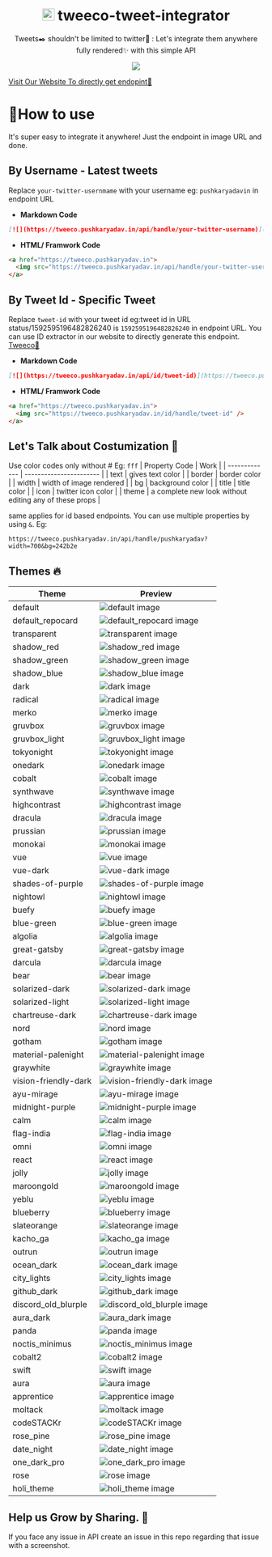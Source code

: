 <div align="center"> 
 <h1> <img src="https://tweeco.pushkaryadav.in/images/tweeco_logo.png" height="24px" /> tweeco-tweet-integrator </h1>
  <p>Tweets✒️ shouldn't be limited to twitter🐧 : Let's integrate them anywhere fully rendered✨ with this simple API </p>
  <img src="https://tweeco.pushkaryadav.in/api/id/1635154270780788741" />
</div>

[Visit Our Website To directly get endopint🚀](https://tweeco.pushkaryadav.in)

# 🤔How to use

It's super easy to integrate it anywhere! Just the endpoint in image URL and done.

## By Username - Latest tweets

Replace `your-twitter-usernmame` with your username eg: `pushkaryadavin` in endpoint URL

- **Markdown Code**

```markdown
[![](https://tweeco.pushkaryadav.in/api/handle/your-twitter-username)](https://tweeco.pushkaryadav.in)
```

- **HTML/ Framwork Code**

```html
<a href="https://tweeco.pushkaryadav.in">
  <img src="https://tweeco.pushkaryadav.in/api/handle/your-twitter-username" />
</a>
```

## By Tweet Id - Specific Tweet

Replace `tweet-id` with your tweet id eg:tweet id in URL status/1592595196482826240 is `1592595196482826240` in endpoint URL. You can use ID extractor in our website to directly generate this endpoint. [Tweeco🚀](https://tweeco.pushkaryadav.in)

- **Markdown Code**

```markdown
[![](https://tweeco.pushkaryadav.in/api/id/tweet-id)](https://tweeco.pushkaryadav.in)
```

- **HTML/ Framwork Code**

```html
<a href="https://tweeco.pushkaryadav.in">
  <img src="https://tweeco.pushkaryadav.in/id/handle/tweet-id" />
</a>
```

## Let's Talk about Costumization 🌟

Use color codes only without # Eg: `fff`
| Property Code | Work |
| ------------- | ----------------------- |
| text | gives text color |
| border | border color |
| width | width of image rendered |
| bg | background color |
| title | title color |
| icon | twitter icon color |
| theme | a complete new look without editing any of these props |

same applies for id based endpoints. You can use multiple properties by using `&`. Eg:

```
https://tweeco.pushkaryadav.in/api/handle/pushkaryadav?width=700&bg=242b2e
```

## Themes 🔥

| Theme                | Preview                                                                     |
| -------------------- | --------------------------------------------------------------------------- |
| default              | ![default image](./theme_based_tweet/default.svg)                           |
| default_repocard     | ![default_repocard image](./theme_based_tweet/default_repocard.svg)         |
| transparent          | ![transparent image](./theme_based_tweet/transparent.svg)                   |
| shadow_red           | ![shadow_red image](./theme_based_tweet/shadow_red.svg)                     |
| shadow_green         | ![shadow_green image](./theme_based_tweet/shadow_green.svg)                 |
| shadow_blue          | ![shadow_blue image](./theme_based_tweet/shadow_blue.svg)                   |
| dark                 | ![dark image](./theme_based_tweet/dark.svg)                                 |
| radical              | ![radical image](./theme_based_tweet/radical.svg)                           |
| merko                | ![merko image](./theme_based_tweet/merko.svg)                               |
| gruvbox              | ![gruvbox image](./theme_based_tweet/gruvbox.svg)                           |
| gruvbox_light        | ![gruvbox_light image](./theme_based_tweet/gruvbox_light.svg)               |
| tokyonight           | ![tokyonight image](./theme_based_tweet/tokyonight.svg)                     |
| onedark              | ![onedark image](./theme_based_tweet/onedark.svg)                           |
| cobalt               | ![cobalt image](./theme_based_tweet/cobalt.svg)                             |
| synthwave            | ![synthwave image](./theme_based_tweet/synthwave.svg)                       |
| highcontrast         | ![highcontrast image](./theme_based_tweet/highcontrast.svg)                 |
| dracula              | ![dracula image](./theme_based_tweet/dracula.svg)                           |
| prussian             | ![prussian image](./theme_based_tweet/prussian.svg)                         |
| monokai              | ![monokai image](./theme_based_tweet/monokai.svg)                           |
| vue                  | ![vue image](./theme_based_tweet/vue.svg)                                   |
| vue-dark             | ![vue-dark image](./theme_based_tweet/vue-dark.svg)                         |
| shades-of-purple     | ![shades-of-purple image](./theme_based_tweet/shades-of-purple.svg)         |
| nightowl             | ![nightowl image](./theme_based_tweet/nightowl.svg)                         |
| buefy                | ![buefy image](./theme_based_tweet/buefy.svg)                               |
| blue-green           | ![blue-green image](./theme_based_tweet/blue-green.svg)                     |
| algolia              | ![algolia image](./theme_based_tweet/algolia.svg)                           |
| great-gatsby         | ![great-gatsby image](./theme_based_tweet/great-gatsby.svg)                 |
| darcula              | ![darcula image](./theme_based_tweet/darcula.svg)                           |
| bear                 | ![bear image](./theme_based_tweet/bear.svg)                                 |
| solarized-dark       | ![solarized-dark image](./theme_based_tweet/solarized-dark.svg)             |
| solarized-light      | ![solarized-light image](./theme_based_tweet/solarized-light.svg)           |
| chartreuse-dark      | ![chartreuse-dark image](./theme_based_tweet/chartreuse-dark.svg)           |
| nord                 | ![nord image](./theme_based_tweet/nord.svg)                                 |
| gotham               | ![gotham image](./theme_based_tweet/gotham.svg)                             |
| material-palenight   | ![material-palenight image](./theme_based_tweet/material-palenight.svg)     |
| graywhite            | ![graywhite image](./theme_based_tweet/graywhite.svg)                       |
| vision-friendly-dark | ![vision-friendly-dark image](./theme_based_tweet/vision-friendly-dark.svg) |
| ayu-mirage           | ![ayu-mirage image](./theme_based_tweet/ayu-mirage.svg)                     |
| midnight-purple      | ![midnight-purple image](./theme_based_tweet/midnight-purple.svg)           |
| calm                 | ![calm image](./theme_based_tweet/calm.svg)                                 |
| flag-india           | ![flag-india image](./theme_based_tweet/flag-india.svg)                     |
| omni                 | ![omni image](./theme_based_tweet/omni.svg)                                 |
| react                | ![react image](./theme_based_tweet/react.svg)                               |
| jolly                | ![jolly image](./theme_based_tweet/jolly.svg)                               |
| maroongold           | ![maroongold image](./theme_based_tweet/maroongold.svg)                     |
| yeblu                | ![yeblu image](./theme_based_tweet/yeblu.svg)                               |
| blueberry            | ![blueberry image](./theme_based_tweet/blueberry.svg)                       |
| slateorange          | ![slateorange image](./theme_based_tweet/slateorange.svg)                   |
| kacho_ga             | ![kacho_ga image](./theme_based_tweet/kacho_ga.svg)                         |
| outrun               | ![outrun image](./theme_based_tweet/outrun.svg)                             |
| ocean_dark           | ![ocean_dark image](./theme_based_tweet/ocean_dark.svg)                     |
| city_lights          | ![city_lights image](./theme_based_tweet/city_lights.svg)                   |
| github_dark          | ![github_dark image](./theme_based_tweet/github_dark.svg)                   |
| discord_old_blurple  | ![discord_old_blurple image](./theme_based_tweet/discord_old_blurple.svg)   |
| aura_dark            | ![aura_dark image](./theme_based_tweet/aura_dark.svg)                       |
| panda                | ![panda image](./theme_based_tweet/panda.svg)                               |
| noctis_minimus       | ![noctis_minimus image](./theme_based_tweet/noctis_minimus.svg)             |
| cobalt2              | ![cobalt2 image](./theme_based_tweet/cobalt2.svg)                           |
| swift                | ![swift image](./theme_based_tweet/swift.svg)                               |
| aura                 | ![aura image](./theme_based_tweet/aura.svg)                                 |
| apprentice           | ![apprentice image](./theme_based_tweet/apprentice.svg)                     |
| moltack              | ![moltack image](./theme_based_tweet/moltack.svg)                           |
| codeSTACKr           | ![codeSTACKr image](./theme_based_tweet/codeSTACKr.svg)                     |
| rose_pine            | ![rose_pine image](./theme_based_tweet/rose_pine.svg)                       |
| date_night           | ![date_night image](./theme_based_tweet/date_night.svg)                     |
| one_dark_pro         | ![one_dark_pro image](./theme_based_tweet/one_dark_pro.svg)                 |
| rose                 | ![rose image](./theme_based_tweet/rose.svg)                                 |
| holi_theme           | ![holi_theme image](./theme_based_tweet/holi_theme.svg)                     |

## Help us Grow by Sharing. 🚀

If you face any issue in API create an issue in this repo regarding that issue with a screenshot.
